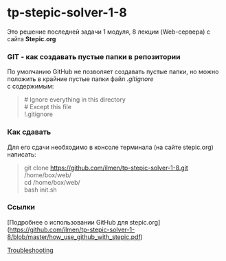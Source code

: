 # tp-stepic-solver-1-8
Это решение последней задачи 1 модуля, 8 лекции (Web-сервера) с сайта **Stepic.org** 

### GIT - как создавать пустые папки в репозитории
По умолчанию GitHub не позволяет создавать пустые папки, но можно положить в крайние пустые папки файл *.gitignore*  
с содержимым:  
> \# Ignore everything in this directory  
> \# Except this file  
> !.gitignore  

### Как сдавать
Для его сдачи необходимо в консоле терминала (на сайте stepic.org) написать:  
> git clone https://github.com/ilmen/tp-stepic-solver-1-8.git /home/box/web/  
> cd /home/box/web/  
> bash init.sh 

### Ссылки
[Подробнее о использовании GitHub для stepic.org] (https://github.com/ilmen/tp-stepic-solver-1-8/blob/master/how_use_github_with_stepic.pdf)

[Troubleshooting](https://github.com/ilmen/tp-stepic-solver-1-8/blob/master/Troubleshooting.txt)
